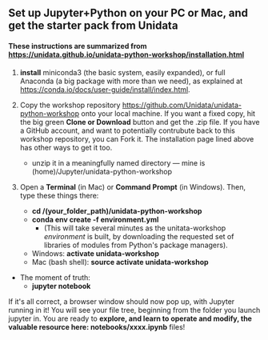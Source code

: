 ## Set up Jupyter+Python on your PC or Mac, and get the starter pack from Unidata

#### These instructions are summarized from https://unidata.github.io/unidata-python-workshop/installation.html

   1. **install** miniconda3 (the basic system, easily expanded), or full Anaconda (a big package with more than we need), as explained at https://conda.io/docs/user-guide/install/index.html. 
   
   2. Copy the workshop repository  https://github.com/Unidata/unidata-python-workshop onto your local machine. If you want a fixed copy, hit the big green **Clone or Download** button and get the .zip file. If you have a GitHub account, and want to potentially contrubute back to this workshop repository, you can Fork it. The installation page lined above has other ways to get it too. 
      - unzip it in a meaningfully named directory — mine is (home)/Jupyter/unidata-python-workshop

   3. Open a **Terminal** (in Mac) or **Command Prompt** (in Windows). Then, type these things there: 
   
      * **cd /(your_folder_path)/unidata-python-workshop**
      * **conda env create -f environment.yml**
        * (This will take several minutes as the unitata-workshop _environment_ is built, by downloading the requested set of libraries of modules from Python's package managers). 
      * Windows: **activate unidata-workshop**
      * Mac (bash shell): **source activate unidata-workshop**

   * The moment of truth:
      * **jupyter notebook**
      
If it's all correct, a browser window should now pop up, with Jupyter running in it! You will see your file tree, beginning from the folder you launch jupyter in. You are ready to **explore, and learn to operate and modify, the valuable resource here: notebooks/xxxx.ipynb** files!
